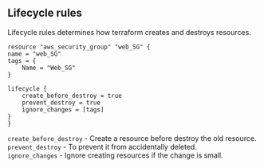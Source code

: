 ## Lifecycle rules

Lifecycle rules determines how terraform creates and destroys resources.  

```
resource "aws_security_group" "web_SG" {
name = "web_SG"
tags = {
	Name = "Web_SG"
}

lifecycle {
	create_before_destroy = true
	prevent_destroy = true
	ignore_changes = [tags]
}
}
```
`create_before_destroy` - Create a resource before destroy the old resource.   
`prevent_destroy` - To prevent it from accidentally deleted.  
`ignore_changes` - Ignore creating resources if the change is small.  
